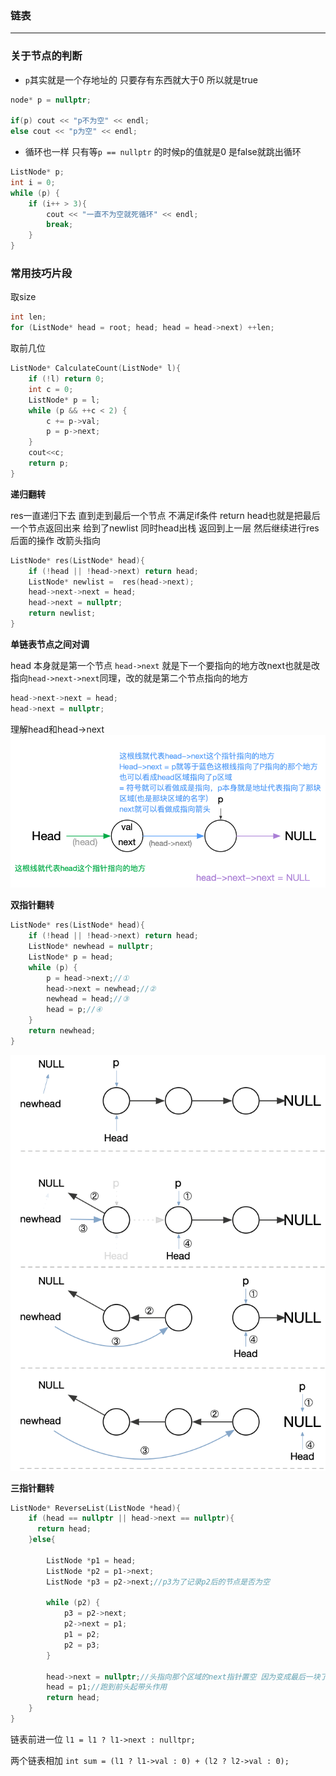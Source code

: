 ### 链表
--------
### 关于节点的判断
+ `p`其实就是一个存地址的 只要存有东西就大于0 所以就是true
```c++
node* p = nullptr;

if(p) cout << "p不为空" << endl;
else cout << "p为空" << endl;
```
+ 循环也一样 只有等`p == nullptr` 的时候p的值就是0 是false就跳出循环
```c++
ListNode* p;
int i = 0;
while (p) {
    if (i++ > 3){
        cout << "一直不为空就死循环" << endl;
        break;
    }
}
```

### 常用技巧片段
取size
```c++
int len;
for (ListNode* head = root; head; head = head->next) ++len;
```

取前几位
```c++
ListNode* CalculateCount(ListNode* l){
    if (!l) return 0;
    int c = 0;
    ListNode* p = l;
    while (p && ++c < 2) {
        c += p->val;
        p = p->next;
    }
    cout<<c;
    return p;
}
```
**递归翻转**

res一直递归下去 直到走到最后一个节点 不满足if条件 return head也就是把最后一个节点返回出来 给到了newlist 同时head出栈 返回到上一层 然后继续进行res后面的操作 改箭头指向
```c++
ListNode* res(ListNode* head){
    if (!head || !head->next) return head;
    ListNode* newlist =  res(head->next);
    head->next->next = head;
    head->next = nullptr;
    return newlist;
}
```

**单链表节点之间对调** 

head 本身就是第一个节点 `head->next` 就是下一个要指向的地方改next也就是改指向`head->next->next`同理，改的就是第二个节点指向的地方

```c++
head->next->next = head;
head->next = nullptr;
```

理解head和head->next 
![List1](../pic/List1.png) 

**双指针翻转** 

```c++
ListNode* res(ListNode* head){
    if (!head || !head->next) return head;
    ListNode* newhead = nullptr;
    ListNode* p = head;
    while (p) {
        p = head->next;//①
        head->next = newhead;//②
        newhead = head;//③
        head = p;//④
    }
    return newhead;
}
```
![List2](../pic/List2.png) 

**三指针翻转** 
```c++
ListNode* ReverseList(ListNode *head){
    if (head == nullptr || head->next == nullptr){
      return head;
    }else{
        
        ListNode *p1 = head;
        ListNode *p2 = p1->next;
        ListNode *p3 = p2->next;//p3为了记录p2后的节点是否为空
        
        while (p2) {
            p3 = p2->next;
            p2->next = p1;
            p1 = p2;
            p2 = p3;
        }

        head->next = nullptr;//头指向那个区域的next指针置空 因为变成最后一块了
        head = p1;//跑到前头起带头作用
        return head;
    }
}
```

链表前进一位
`l1 = l1 ? l1->next : nulltpr;`

两个链表相加
`int sum = (l1 ? l1->val : 0) + (l2 ? l2->val : 0);`
